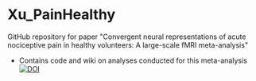 # Xu_PainHealthy

GitHub repository for paper "Convergent neural representations of acute nociceptive pain in healthy volunteers: A large-scale fMRI meta-analysis"
* Contains code and wiki on analyses conducted for this meta-analysis
[![DOI](https://zenodo.org/badge/183295261.svg)](https://zenodo.org/badge/latestdoi/183295261)
